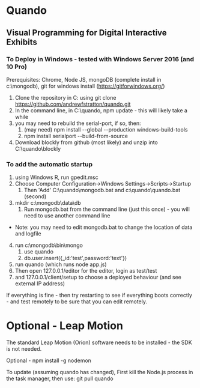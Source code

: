 # Quando
## Visual Programming for Digital Interactive Exhibits

### To Deploy in Windows - tested with Windows Server 2016 (and 10 Pro)

Prerequisites: Chrome, Node JS, mongoDB (complete install in c:\mongodb), git for windows install (https://gitforwindows.org/)

1. Clone the repository in C: using git clone https://github.com/andrewfstratton/quando.git
2. In the command line, in C:\quando, npm update - this will likely take a while
3. you may need to rebuild the serial-port, if so, then:
    1. (may need) npm install --global --production windows-build-tools
    2. npm install serialport --build-from-source
4. Download blockly from github (most likely) and unzip into C:\quando\blockly

### To add the automatic startup
1. using Windows R, run gpedit.msc
2. Choose Computer Configuration->Windows Settings->Scripts->Startup
    1. Then 'Add' C:\quando\mongodb.bat and c:\quando\quando.bat (second)
3. mkdir c:\mongodb\data\db
    1. Run mongodb.bat from the command line (just this once) - you will need to use another command line
- Note: you may need to edit mongodb.bat to change the location of data and logfile
4. run c:\mongodb\bin\mongo
    1. use quando
    2. db.user.insert({_id:'test',password:'text'})
5. run quando (which runs node app.js)
6. Then open 127.0.0.1/editor for the editor, login as test/test
7. and 127.0.0.1/client/setup to choose a deployed behaviour (and see external IP address)

If everything is fine - then try restarting to see if everything boots correctly - and test remotely to be sure that you can edit remotely.

# Optional - Leap Motion
The standard Leap Motion (Orion) software needs to be installed - the SDK is not needed.

Optional - npm install -g nodemon

To update (assuming quando has changed), First kill the Node.js process in the task manager,
then use:
git pull
quando
